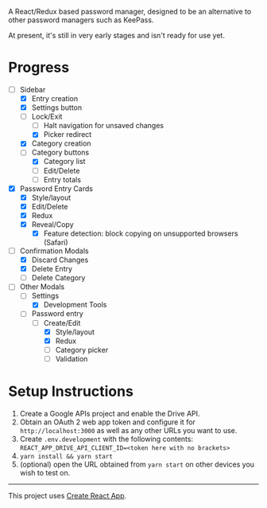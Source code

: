 A React/Redux based password manager, designed to be an alternative to other password managers such as KeePass.

At present, it's still in very early stages and isn't ready for use yet.

# Progress

- [ ] Sidebar
  - [x] Entry creation
  - [x] Settings button
  - [ ] Lock/Exit
    - [ ] Halt navigation for unsaved changes
    - [x] Picker redirect
  - [x] Category creation
  - [ ] Category buttons
    - [x] Category list
    - [ ] Edit/Delete
    - [ ] Entry totals
- [x] Password Entry Cards
  - [x] Style/layout
  - [x] Edit/Delete
  - [x] Redux
  - [x] Reveal/Copy
    - [x] Feature detection: block copying on unsupported browsers (Safari)
- [ ] Confirmation Modals 
  - [x] Discard Changes
  - [x] Delete Entry
  - [ ] Delete Category
- [ ] Other Modals
  - [ ] Settings
    - [x] Development Tools
  - [ ] Password entry
    - [ ] Create/Edit
      - [x] Style/layout
      - [x] Redux
      - [ ] Category picker
      - [ ] Validation

# Setup Instructions

1. Create a Google APIs project and enable the Drive API.
1. Obtain an OAuth 2 web app token and configure it for `http://localhost:3000` as well as any other URLs you want to use.
1. Create `.env.development` with the following contents: `REACT_APP_DRIVE_API_CLIENT_ID=<token here with no brackets>`
1. `yarn install && yarn start`
1. (optional) open the URL obtained from `yarn start` on other devices you wish to test on.

---

This project uses [Create React App](https://github.com/facebookincubator/create-react-app).
